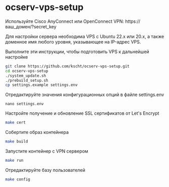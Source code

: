 # ocserv-vps-setup

Используйте Cisco AnyConnect или OpenConnect VPN:
https://ваш_домен/?secret_key

Для настройки сервера необходима VPS с Ubuntu 22.x или 20.x, а также доменное имя любого уровня, указывающее на IP-адрес VPS.

Выполните эти инструкции, чтобы подготовить VPS к дальнейшей настройке

```bash
git clone https://github.com/kscht/ocserv-vps-setup.git
cd ocserv-vps-setup
./system_update.sh
./prebuild_setup.sh
cp settings.example settings.env
```

Отредактируйте значения конфигурационных опций в файле settings.env

```
nano settings.env
```

Настройте получение и обновление SSL сертификатов от Let's Encrypt

```bash
make cert
```

Собертите образ контейнера

```bash
make build
```

Запустите контейнер с VPN сервером

```bash
make run
```

Отредактируйте базу пользователей

```bash
make config
```

